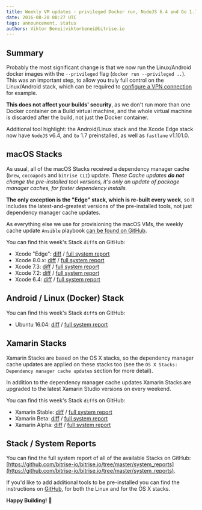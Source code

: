 ```yaml
---
title: Weekly VM updates - privileged Docker run, NodeJS 6.4 and Go 1.7
date: 2016-08-20 08:27 UTC
tags: announcement, status
authors: Viktor Benei|viktorbenei@bitrise.io
---
```


## Summary

Probably the most significant change is that we now run the Linux/Android docker images
with the `--privileged` flag (`docker run --privileged ..`).
This was an important step, to allow you truly full control on the Linux/Android stack,
which can be required to [configure a VPN connection](https://github.com/bitrise-docker/bitrise-base/issues/26)
for example.

__This does not affect your builds' security__, as we don't run more than one Docker container
on a Build virtual machine, and the whole virtual machine is discarded after the build, not just
the Docker container.

Additional tool highlight: the Android/Linux stack and the Xcode Edge stack
now have `NodeJS` v6.4, and `Go` 1.7 preinstalled,
as well as `fastlane` v1.101.0.


## macOS Stacks

As usual, all of the macOS Stacks received a dependency manager cache (`brew`, `cocoapods` and `bitrise CLI`) update.
*These Cache updates __do not__ change the pre-installed tool versions, it's
only an update of package manager caches, for faster dependency installs.*

**The only exception is the "Edge" stack, which is re-built every week**,
so it includes the latest-and-greatest versions of the pre-installed tools,
not just dependency manager cache updates.

As everything else we use for
provisioning the macOS VMs, the weekly cache update `Ansible` playbook
[can be found on GitHub](https://github.com/bitrise-io/osx-box-bootstrap/blob/master/weekly-cache-update-playbook.yml).

You can find this week's Stack `diff`s on GitHub:

* Xcode "Edge": [diff](https://github.com/bitrise-io/bitrise.io/pull/59/commits/6983e42c74d6113589479c8be789aa1928dfc2b0) / [full system report](https://github.com/bitrise-io/bitrise.io/blob/master/system_reports/osx-xcode-edge.log)
* Xcode 8.0.x: [diff](https://github.com/bitrise-io/bitrise.io/pull/59/commits/d590b96379f8163c91f51a77849f9c281b295090) / [full system report](https://github.com/bitrise-io/bitrise.io/blob/master/system_reports/osx-xcode-8.0.x.log)
* Xcode 7.3: [diff](https://github.com/bitrise-io/bitrise.io/pull/59/commits/ec6304ffad7ee6aa10087946b349d15a5ab977a7) / [full system report](https://github.com/bitrise-io/bitrise.io/blob/master/system_reports/osx-xcode-7.3.log)
* Xcode 7.2: [diff](https://github.com/bitrise-io/bitrise.io/pull/59/commits/6d2e80d8bab682f7fcb8d61530d050b52b361964) / [full system report](https://github.com/bitrise-io/bitrise.io/blob/master/system_reports/osx-xcode-7.2.log)
* Xcode 6.4: [diff](https://github.com/bitrise-io/bitrise.io/pull/59/commits/cbf818b239ca89f82da803676c610bd7ff4bcfd4) / [full system report](https://github.com/bitrise-io/bitrise.io/blob/master/system_reports/osx-xcode-6.4.log)


## Android / Linux (Docker) Stack

You can find this week's Stack `diff`s on GitHub:

* Ubuntu 16.04: [diff](https://github.com/bitrise-io/bitrise.io/pull/59/commits/d01b1e15855b6c757d007de44a28b670359c4372) / [full system report](https://github.com/bitrise-io/bitrise.io/blob/master/system_reports/docker-based-android-setup.log)


## Xamarin Stacks

Xamarin Stacks are based on the OS X stacks, so the dependency manager cache updates are applied
on these stacks too (see the `OS X Stacks: Dependency manager cache updates` section for more detail).

In addition to the dependency manager cache updates Xamarin Stacks are upgraded to the latest
Xamarin Studio versions on every weekend.

You can find this week's Stack `diff`s on GitHub:

* Xamarin Stable: [diff](https://github.com/bitrise-io/bitrise.io/pull/59/commits/d1136393a17c5d8cfebe7f88cf6ea02e92dcf326) / [full system report](https://github.com/bitrise-io/bitrise.io/blob/master/system_reports/osx-xamarin-stable.log)
* Xamarin Beta: [diff](https://github.com/bitrise-io/bitrise.io/pull/59/commits/72f9d53105ad857e580b3ec15bcdb33bd4fa5e16) / [full system report](https://github.com/bitrise-io/bitrise.io/blob/master/system_reports/osx-xamarin-beta.log)
* Xamarin Alpha: [diff](https://github.com/bitrise-io/bitrise.io/pull/59/commits/215605ec4a031d2c3b3c77d0b9dc56db08eb569f) / [full system report](https://github.com/bitrise-io/bitrise.io/blob/master/system_reports/osx-xamarin-alpha.log)


## Stack / System Reports

You can find the full system report of all of the available Stacks
on GitHub: [https://github.com/bitrise-io/bitrise.io/tree/master/system_reports](https://github.com/bitrise-io/bitrise.io/tree/master/system_reports).

If you'd like to add additional tools to be pre-installed you can find the
instructions on [GitHub](https://github.com/bitrise-io/bitrise.io#request-a-tool-to-be-pre-installed-on-a-build-machine),
for both the Linux and for the OS X stacks.

**Happy Building!** 🚀
